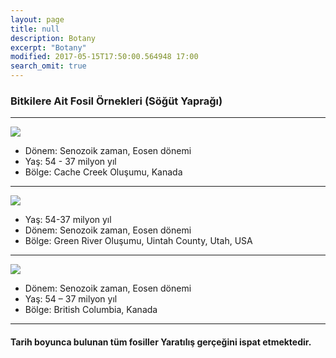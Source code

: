 ```yaml
---
layout: page
title: null
description: Botany
excerpt: "Botany"
modified: 2017-05-15T17:50:00.564948 17:00
search_omit: true
---
```


###  Bitkilere Ait Fosil Örnekleri (Söğüt Yaprağı)

---------------------------------------
![]({{site.url}}/images//YA2_208_209_sogut_yapragi.jpg)

- Dönem: Senozoik zaman, Eosen dönemi
- Yaş: 54 - 37 milyon yıl
- Bölge: Cache Creek Oluşumu, Kanada

----------------------------------------
![]({{site.url}}/images//354-355-sogut-yapragi.jpg)

- Yaş: 54-37 milyon yıl
- Dönem: Senozoik zaman, Eosen dönemi
- Bölge: Green River Oluşumu, Uintah County, Utah, USA

----------------------------------------
![]({{site.url}}/images//YA2_326_327_bir_tur_sogut_yapragi.jpg)

- Dönem: Senozoik zaman, Eosen dönemi
- Yaş: 54 – 37 milyon yıl
- Bölge: British Columbia, Kanada

----------------------------------------
####  Tarih boyunca bulunan tüm fosiller Yaratılış gerçeğini ispat etmektedir.
